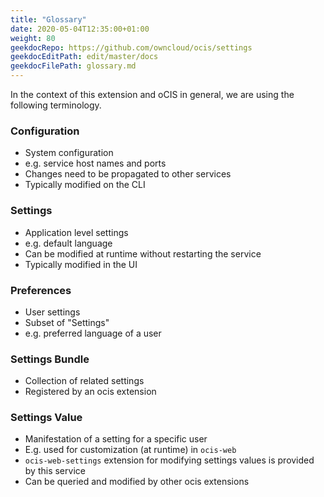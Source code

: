 ```yaml
---
title: "Glossary"
date: 2020-05-04T12:35:00+01:00
weight: 80
geekdocRepo: https://github.com/owncloud/ocis/settings
geekdocEditPath: edit/master/docs
geekdocFilePath: glossary.md
---
```


In the context of this extension and oCIS in general, we are using the following terminology.

### Configuration

- System configuration
- e.g. service host names and ports
- Changes need to be propagated to other services
- Typically modified on the CLI

### Settings

- Application level settings
- e.g. default language
- Can be modified at runtime without restarting the service
- Typically modified in the UI

### Preferences

- User settings
- Subset of "Settings"
- e.g. preferred language of a user

### Settings Bundle

- Collection of related settings
- Registered by an ocis extension

### Settings Value

- Manifestation of a setting for a specific user
- E.g. used for customization (at runtime) in `ocis-web`
- `ocis-web-settings` extension for modifying settings values is provided by this service
- Can be queried and modified by other ocis extensions
